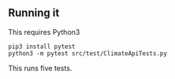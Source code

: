 ## Running it

This requires Python3
```
pip3 install pytest
python3 -m pytest src/test/ClimateApiTests.py
```

This runs five tests.
